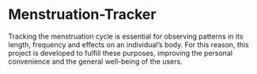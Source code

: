 # Menstruation-Tracker

Tracking the menstruation cycle is essential for observing patterns in its length, frequency and effects on an individual’s body. For this reason, this project is developed to fulfill these purposes, improving the personal convenience and the general well-being of the users. 
